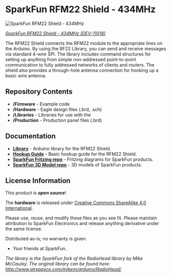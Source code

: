 SparkFun RFM22 Shield - 434MHz
========================================

![SparkFun RFM22 Shield - 434MHz](https://cdn.sparkfun.com//assets/parts/6/3/2/9/11018-01.jpg)

[*SparkFun RFM22 Shield - 434MHz (DEV-11018)*](https://www.sparkfun.com/products/11018)

The RFM22 Shield connects the RFM22 module to the appropriate lines on the Arduino. 
By using the RF22 Library, you can send and receive messages via standard 4-wire SPI. 
The library includes command structures for setting up anything from simple non-addressed point-to-point communication to fully addressed networks of clients and routers. 
The shield also provides a through-hole antenna connection for hooking up a basic wire antenna.

Repository Contents
-------------------

* **/Firmware** - Example code 
* **/Hardware** - Eagle design files (.brd, .sch)
* **/Libraries** - Libraries for use with the <PRODUCT NAME>
* **/Production** - Production panel files (.brd)

Documentation
--------------
* **[Library](https://github.com/sparkfun/SparkFun_RadioHead_Arduino_Library)** - Arduino library for the RFM22 Shield.
* **[Hookup Guide](https://www.sparkfun.com/tutorials/381)** - Basic hookup guide for the RFM22 Shield.
* **[SparkFun Fritzing repo](https://github.com/sparkfun/Fritzing_Parts)** - Fritzing diagrams for SparkFun products.
* **[SparkFun 3D Model repo](https://github.com/sparkfun/3D_Models)** - 3D models of SparkFun products. 


License Information
-------------------
This product is _**open source**_! 

The **hardware** is released under [Creative Commons ShareAlike 4.0 International](https://creativecommons.org/licenses/by-sa/4.0/).

Please use, reuse, and modify these files as you see fit. Please maintain attribution to SparkFun Electronics and release anything derivative under the same license.

Distributed as-is; no warranty is given.

- Your friends at SparkFun.

_The library is the SparkFun fork of the RadioHead library by Mike McCauley. The original library can be found here: http://www.airspayce.com/mikem/arduino/RadioHead/_

